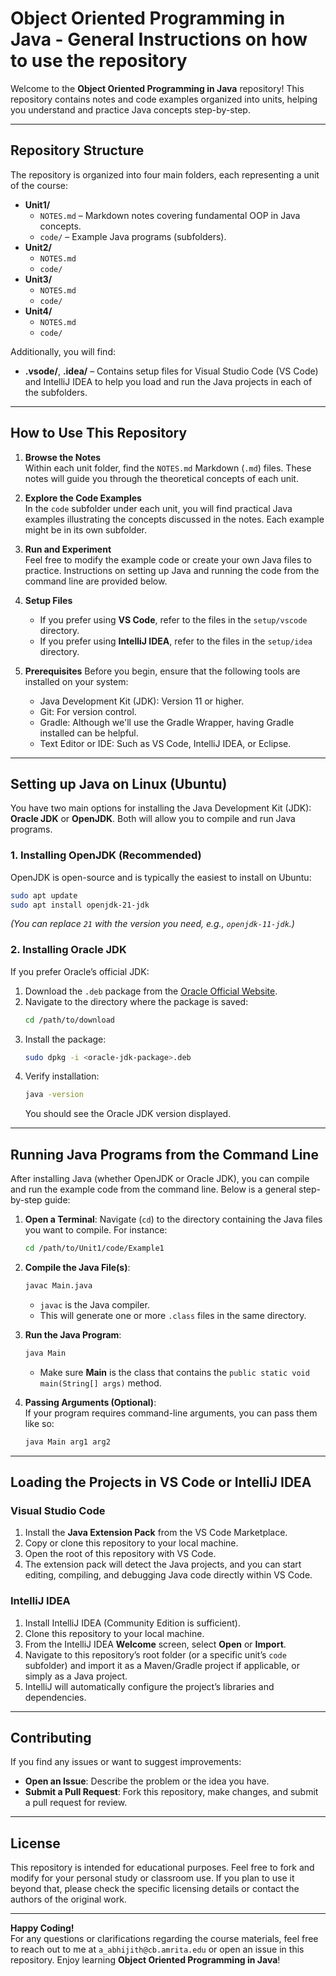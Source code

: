 # Object Oriented Programming in Java - General Instructions on how to use the repository

Welcome to the **Object Oriented Programming in Java** repository! This repository contains notes and code examples organized into units, helping you understand and practice Java concepts step-by-step.

---

## Repository Structure
The repository is organized into four main folders, each representing a unit of the course:

- **Unit1/**
  - `NOTES.md` – Markdown notes covering fundamental OOP in Java concepts.
  - `code/` – Example Java programs (subfolders).
- **Unit2/**
  - `NOTES.md`
  - `code/`
- **Unit3/**
  - `NOTES.md`
  - `code/`
- **Unit4/**
  - `NOTES.md`
  - `code/`

Additionally, you will find:
- **.vsode/**, **.idea/** – Contains setup files for Visual Studio Code (VS Code) and IntelliJ IDEA to help you load and run the Java projects in each of the subfolders.

---

## How to Use This Repository

1. **Browse the Notes**  
   Within each unit folder, find the `NOTES.md` Markdown (`.md`) files. These notes will guide you through the theoretical concepts of each unit.

2. **Explore the Code Examples**  
   In the `code` subfolder under each unit, you will find practical Java examples illustrating the concepts discussed in the notes. Each example might be in its own subfolder.

3. **Run and Experiment**  
   Feel free to modify the example code or create your own Java files to practice. Instructions on setting up Java and running the code from the command line are provided below.

4. **Setup Files**  
   - If you prefer using **VS Code**, refer to the files in the `setup/vscode` directory.  
   - If you prefer using **IntelliJ IDEA**, refer to the files in the `setup/idea` directory.

5. **Prerequisites**
   Before you begin, ensure that the following tools are installed on your system:
    - Java Development Kit (JDK): Version 11 or higher.
    - Git: For version control.
    - Gradle: Although we'll use the Gradle Wrapper, having Gradle installed can be helpful.
    - Text Editor or IDE: Such as VS Code, IntelliJ IDEA, or Eclipse.

---

## Setting up Java on Linux (Ubuntu)

You have two main options for installing the Java Development Kit (JDK): **Oracle JDK** or **OpenJDK**. Both will allow you to compile and run Java programs.

### 1. Installing OpenJDK (Recommended)
OpenJDK is open-source and is typically the easiest to install on Ubuntu:
```bash
sudo apt update
sudo apt install openjdk-21-jdk
```
*(You can replace `21` with the version you need, e.g., `openjdk-11-jdk`.)*

### 2. Installing Oracle JDK
If you prefer Oracle’s official JDK:
1. Download the `.deb` package from the [Oracle Official Website](https://www.oracle.com/java/technologies/downloads/).
2. Navigate to the directory where the package is saved:
    ```bash
    cd /path/to/download
    ```
3. Install the package:
    ```bash
    sudo dpkg -i <oracle-jdk-package>.deb
    ```
4. Verify installation:
    ```bash
    java -version
    ```
    You should see the Oracle JDK version displayed.

---

## Running Java Programs from the Command Line

After installing Java (whether OpenJDK or Oracle JDK), you can compile and run the example code from the command line. Below is a general step-by-step guide:

1. **Open a Terminal**: Navigate (`cd`) to the directory containing the Java files you want to compile. For instance:
   ```bash
   cd /path/to/Unit1/code/Example1
   ```

2. **Compile the Java File(s)**:  
   ```bash
   javac Main.java
   ```
   - `javac` is the Java compiler.
   - This will generate one or more `.class` files in the same directory.

3. **Run the Java Program**:  
   ```bash
   java Main
   ```
   - Make sure **Main** is the class that contains the `public static void main(String[] args)` method.

4. **Passing Arguments (Optional)**:  
   If your program requires command-line arguments, you can pass them like so:  
   ```bash
   java Main arg1 arg2
   ```

---

## Loading the Projects in VS Code or IntelliJ IDEA

### Visual Studio Code
1. Install the **Java Extension Pack** from the VS Code Marketplace.
2. Copy or clone this repository to your local machine.
3. Open the root of this repository with VS Code.
4. The extension pack will detect the Java projects, and you can start editing, compiling, and debugging Java code directly within VS Code.

### IntelliJ IDEA
1. Install IntelliJ IDEA (Community Edition is sufficient).
2. Clone this repository to your local machine.
3. From the IntelliJ IDEA **Welcome** screen, select **Open** or **Import**.
4. Navigate to this repository’s root folder (or a specific unit’s `code` subfolder) and import it as a Maven/Gradle project if applicable, or simply as a Java project.
5. IntelliJ will automatically configure the project’s libraries and dependencies. 

---

## Contributing
If you find any issues or want to suggest improvements:
- **Open an Issue**: Describe the problem or the idea you have.
- **Submit a Pull Request**: Fork this repository, make changes, and submit a pull request for review.

---

## License
This repository is intended for educational purposes. Feel free to fork and modify for your personal study or classroom use. If you plan to use it beyond that, please check the specific licensing details or contact the authors of the original work.

---

**Happy Coding!**  
For any questions or clarifications regarding the course materials, feel free to reach out to me at `a_abhijith@cb.amrita.edu` or open an issue in this repository. Enjoy learning **Object Oriented Programming in Java**!
